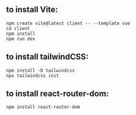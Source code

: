 ## to install Vite: 
```
npm create vite@latest client -- --template vue
cd client
npm install
npm run dev
```

## to install tailwindCSS:
```
npm install -D tailwindcss
npx tailwindcss init
```

## to install react-router-dom:
```
npm install react-router-dom
```